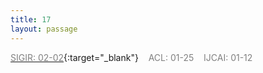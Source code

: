 ```yaml
---
title: 17
layout: passage
---
```


[<span style="color:gray">SIGIR: 02-02</span>](https://sigir.org/sigir2021/call-for-full-papers/){:target="_blank"}<span>&nbsp;&nbsp;&nbsp;&nbsp;</span><span style="color:gray">ACL: 01-25</span><span>&nbsp;&nbsp;&nbsp;&nbsp;</span><span style="color:gray">IJCAI: 01-12</span>
